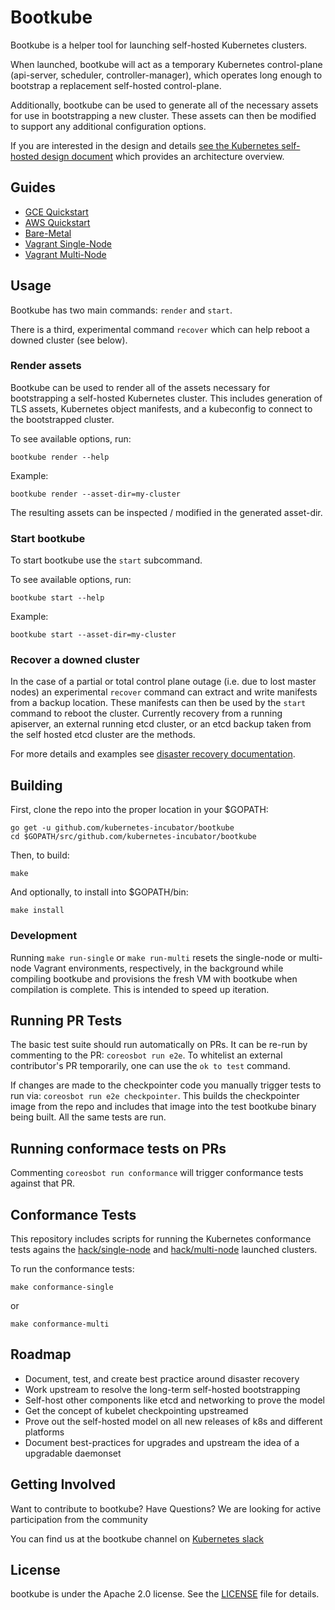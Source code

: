 # Bootkube

Bootkube is a helper tool for launching self-hosted Kubernetes clusters.

When launched, bootkube will act as a temporary Kubernetes control-plane (api-server, scheduler, controller-manager), which operates long enough to bootstrap a replacement self-hosted control-plane.

Additionally, bootkube can be used to generate all of the necessary assets for use in bootstrapping a new cluster. These assets can then be modified to support any additional configuration options.

If you are interested in the design and details [see the Kubernetes self-hosted design document](https://github.com/kubernetes/community/blob/master/contributors/design-proposals/self-hosted-kubernetes.md) which provides an architecture overview.

## Guides

* [GCE Quickstart](hack/quickstart/quickstart-gce.md)
* [AWS Quickstart](hack/quickstart/quickstart-aws.md)
* [Bare-Metal](https://github.com/coreos/matchbox/tree/master/examples/terraform/bootkube-install)
* [Vagrant Single-Node](hack/single-node/README.md)
* [Vagrant Multi-Node](hack/multi-node/README.md)

## Usage

Bootkube has two main commands: `render` and `start`.

There is a third, experimental command `recover` which can help reboot a downed cluster (see below).

### Render assets

Bootkube can be used to render all of the assets necessary for bootstrapping a self-hosted Kubernetes cluster. This includes generation of TLS assets, Kubernetes object manifests, and a kubeconfig to connect to the bootstrapped cluster.

To see available options, run:

```
bootkube render --help
```

Example:

```
bootkube render --asset-dir=my-cluster
```

The resulting assets can be inspected / modified in the generated asset-dir.

### Start bootkube

To start bootkube use the `start` subcommand.

To see available options, run:

```
bootkube start --help
```

Example:

```
bootkube start --asset-dir=my-cluster
```

### Recover a downed cluster

In the case of a partial or total control plane outage (i.e. due to lost master nodes) an experimental `recover` command can extract and write manifests from a backup location. These manifests can then be used by the `start` command to reboot the cluster. Currently recovery from a running apiserver, an external running etcd cluster, or an etcd backup taken from the self hosted etcd cluster are the methods.

For more details and examples see [disaster recovery documentation](Documentation/disaster-recovery.md).

## Building

First, clone the repo into the proper location in your $GOPATH:

```
go get -u github.com/kubernetes-incubator/bootkube
cd $GOPATH/src/github.com/kubernetes-incubator/bootkube
```

Then, to build:

```
make
```

And optionally, to install into $GOPATH/bin:

```
make install
```

### Development
Running `make run-single` or `make run-multi` resets the single-node or multi-node Vagrant environments, respectively, in the background while compiling bootkube and provisions the fresh VM with bootkube when compilation is complete. This is intended to speed up iteration.

## Running PR Tests
The basic test suite should run automatically on PRs. It can be re-run by commenting to the PR: `coreosbot run e2e`. To whitelist an external contributor's PR temporarily, one can use the `ok to test` command.

If changes are made to the checkpointer code you manually trigger tests to run via: `coreosbot run e2e checkpointer`. This builds the checkpointer image from the repo and includes that image into the test bootkube binary being built. All the same tests are run.

## Running conformace tests on PRs
Commenting `coreosbot run conformance` will trigger conformance tests against that PR.

## Conformance Tests

This repository includes scripts for running the Kubernetes conformance tests agains the [hack/single-node](hack/single-node) and [hack/multi-node](hack/multi-node) launched clusters.

To run the conformance tests:

```
make conformance-single
```

or

```
make conformance-multi
```

## Roadmap

- Document, test, and create best practice around disaster recovery
- Work upstream to resolve the long-term self-hosted bootstrapping
- Self-host other components like etcd and networking to prove the model
- Get the concept of kubelet checkpointing upstreamed
- Prove out the self-hosted model on all new releases of k8s and different platforms
- Document best-practices for upgrades and upstream the idea of a upgradable daemonset

## Getting Involved

Want to contribute to bootkube? Have Questions? We are looking for active participation from the community

You can find us at the bootkube channel on [Kubernetes slack](https://github.com/kubernetes/community#slack-chat)

## License

bootkube is under the Apache 2.0 license. See the [LICENSE](LICENSE) file for details.

